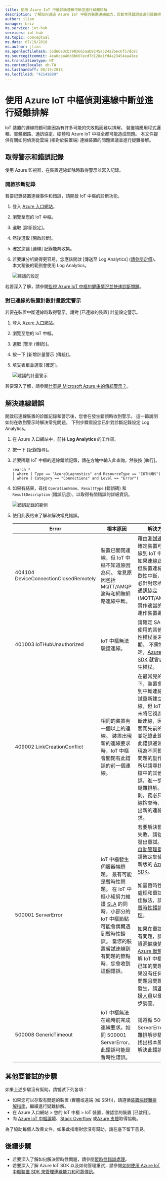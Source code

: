 ```yaml
---
title: 使用 Azure IoT 中樞診斷連線中斷並進行疑難排解
description: 了解如何透過 Azure IoT 中樞的裝置連線能力，診斷常見錯誤並進行疑難排解
author: jlian
manager: briz
ms.service: iot-hub
services: iot-hub
ms.topic: conceptual
ms.date: 07/19/2018
ms.author: jlian
ms.openlocfilehash: 5bd66e3cb3902665aab9245a524a2bec6f57dc8c
ms.sourcegitcommit: 4ea0cea46d8b607acd7d128e1fd4a23454aa43ee
ms.translationtype: HT
ms.contentlocale: zh-TW
ms.lasthandoff: 08/15/2018
ms.locfileid: "42141880"
---
```

# <a name="detect-and-troubleshoot-disconnects-with-azure-iot-hub"></a>使用 Azure IoT 中樞偵測連線中斷並進行疑難排解

IoT 裝置的連線問題可能因為有許多可能的失敗點而難以排解。 裝置端應用程式邏輯、實體網路、通訊協定、硬體和 Azure IoT 中樞全都可能造成問題。 本文件提供有關如何偵測從雲端 (相對於裝置端) 連線裝置的問題建議並進行疑難排解。

## <a name="get-alerts-and-error-logs"></a>取得警示和錯誤記錄

使用 Azure 監視器，在裝置連線卸除時取得警示並寫入記錄。

### <a name="turn-on-diagnostic-logs"></a>開啟診斷記錄 

若要記錄裝置連線事件和錯誤，請開啟 IoT 中樞的診斷功能。 

1. 登入 [Azure 入口網站](https://portal.azure.com)。
1. 瀏覽至您的 IoT 中樞。
1. 選取 [診斷設定]。
1. 然後選取 [開啟診斷]。
1. 確定您讓 [連線] 記錄能夠收集。 
1. 若要讓分析變得更容易，您應該開啟 [傳送至 Log Analytics] ([請參閱定價](https://azure.microsoft.com/pricing/details/log-analytics/))。 本文稍後的範例會使用 Log Analytics。

   ![建議的設定][2]

若要深入了解，請參閱[監視 Azure IoT 中樞的健康情況並快速診斷問題](iot-hub-monitor-resource-health.md)。

### <a name="set-up-alerts-for-the-connected-devices-count-metric"></a>對已連線的裝置計數計量設定警示

若要在裝置中斷連線時取得警示，請對 [已連線的裝置] 計量設定警示。 

1. 登入 [Azure 入口網站](https://portal.azure.com)。
1. 瀏覽至您的 IoT 中樞。
1. 選取 [警示 (傳統)]。
1. 按一下 [新增計量警示 (傳統)]。
1. 填妥表單並選取 [確定]。 

   ![建議的計量警示][3]

若要深入了解，請參閱[什麼是 Microsoft Azure 中的傳統警示？](../monitoring-and-diagnostics/monitoring-overview-alerts.md)。

## <a name="resolve-connectivity-errors"></a>解決連線錯誤

開啟已連線裝置的診斷記錄和警示後，您會在發生錯誤時收到警示。 這一節說明如何在收到警示時解決常見問題。 下列步驟假設您已針對診斷記錄設定 Log Analytics。 

1. 在 Azure 入口網站中，前往 **Log Analytics** 的工作區。
1. 按一下 [記錄搜尋]。
1. 若要隔離 IoT 中樞的連線錯誤記錄，請在方塊中輸入此查詢，然後按 [執行]。

    ```
    search *
    | where ( Type == "AzureDiagnostics" and ResourceType == "IOTHUBS")
    | where ( Category == "Connections" and Level == "Error")
    ```

1. 如果有結果，尋找 `OperationName`、`ResultType` (錯誤碼) 和 `ResultDescription` (錯誤訊息)，以取得有關錯誤的詳細資訊。

   ![錯誤記錄的範例][4]

1. 使用此表格來了解和解決常見錯誤。

    | Error | 根本原因 | 解決方案 |
    |---------------------------------------|---------------------------------------------------------------------------------------------------------------------------------------------------------------------------------------------------------------------------------------------------------------------------------------------------------------------------------------------------------------------------------------------------------------------------------------|------------------------------------------------------------------------------------------------------------------------------------------------------------------------------------------------------------------------------------------------------------------------------------------------------------------------------------------------------------------------------------------------------------------------------------------------------------|
    | 404104 DeviceConnectionClosedRemotely | 裝置已關閉連線，但 IoT 中樞不知道原因為何。 常見原因包括 MQTT/AMQP 逾時和網際網路連線中斷。 | 藉由[測試連線](tutorial-connectivity.md)，確定裝置可以連線到 IoT 中樞。 如果連線正常，但裝置連線會間歇性中斷，請務必針對您所選的通訊協定 (MQTT/AMPQ)，實作適當的保持運作裝置邏輯。 |
    | 401003 IoTHubUnauthorized | IoT 中樞無法驗證連線。 | 請確定 SAS 或您使用的其他安全性權杖並未過期。 不需特殊設定，[Azure IoT SDK](iot-hub-devguide-sdks.md) 就會自動產生權杖。 |
    | 409002 LinkCreationConflict | 相同的裝置有一個以上的連線。 裝置出現新的連線要求時，IoT 中樞會關閉有此錯誤的前一個連線。 | 在最常見的情況下，裝置會偵測到中斷連線並嘗試重新建立連線，但 IoT 中樞尚未將它視為已中斷連線，因此會關閉先前的連線並記錄此錯誤。 此錯誤通常會顯現為不同暫時性問題的副作用，所以請尋找記錄檔中的其他錯誤，進一步進行疑難排解。 否則，務必只在連線捨棄時，才發出新的連線要求。 |
    | 500001 ServerError | IoT 中樞發生伺服器端問題。 最有可能是暫時性問題。 在 IoT 中樞小組努力維護 [SLA](https://azure.microsoft.com/support/legal/sla/iot-hub/) 的同時，小部分的 IoT 中樞節點可能會偶爾遇到暫時性錯誤。 當您的裝置嘗試連線到有問題的節點時，您會收到這個錯誤。 | 若要解決暫時性失敗，請從裝置發出重試。 若要[自動管理重試](iot-hub-reliability-features-in-sdks.md#connection-and-retry)，請確定您使用最新版的 [Azure IoT SDK](iot-hub-devguide-sdks.md)。<br><br>如需暫時性錯誤處理和重試的最佳做法，請參閱[暫時性錯誤處理](/azure/architecture/best-practices/transient-faults)。  <br><br>如果在重試後仍有問題，請檢查[資源健康情況](iot-hub-monitor-resource-health.md#use-azure-resource-health)和 [Azure 狀態](https://azure.microsoft.com/status/history/)，了解 IoT 中樞是否有已知的問題。 如果沒有任何已知問題且問題持續發生，請[連絡支援人員](https://azure.microsoft.com/support/options/)以便進一步調查。 |
    | 500008 GenericTimeout | IoT 中樞無法在逾時前完成連線要求。如同 500001 ServerError，此錯誤可能是暫時性錯誤。 | 請遵循 500001 ServerError 的疑難排解步驟，以找出根本原因並解決此錯誤。|

## <a name="other-steps-to-try"></a>其他要嘗試的步驟

如果上述步驟沒有幫助，請嘗試下列各項：

* 如果您可以存取有問題的裝置 (實體或遠端 (如 SSH))，請遵循[裝置端疑難排解指南](https://github.com/Azure/azure-iot-sdk-node/wiki/Troubleshooting-Guide-Devices)，繼續進行疑難排解。
* 在 Azure 入口網站 > 您的 IoT 中樞 > IoT 裝置，確認您的裝置 [已啟用]。
* 向 [Azure IoT 中樞論壇](https://social.msdn.microsoft.com/Forums/azure/home?forum=azureiothub)、[Stack Overflow](https://stackoverflow.com/questions/tagged/azure-iot-hub) 或[Azure 支援](https://azure.microsoft.com/support/options/)取得協助。

為了協助每個人改善文件，如果此指南對您沒有幫助，請在底下留下意見。

## <a name="next-steps"></a>後續步驟

* 若要深入了解如何解決暫時性問題，請參閱[暫時性錯誤處理](/azure/architecture/best-practices/transient-faults)。
* 若要深入了解 Azure IoT SDK 以及如何管理重試，請參閱[如何使用 Azure IoT 中樞裝置 SDK 來管理連線能力和可靠傳訊](iot-hub-reliability-features-in-sdks.md#connection-and-retry)。

<!-- Images -->
[1]: ../../includes/media/iot-hub-diagnostics-settings/turnondiagnostics.png
[2]: ./media/iot-hub-troubleshoot-connectivity/diagnostic-settings-recommendation.png
[3]: ./media/iot-hub-troubleshoot-connectivity/metric-alert.png
[4]: ./media/iot-hub-troubleshoot-connectivity/diag-logs.png
